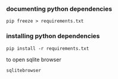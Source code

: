 ### documenting python dependencies

`pip freeze > requirements.txt`

### installing python dependencies

`pip install -r requirements.txt`

to open sqlite browser

`sqlitebrowser`